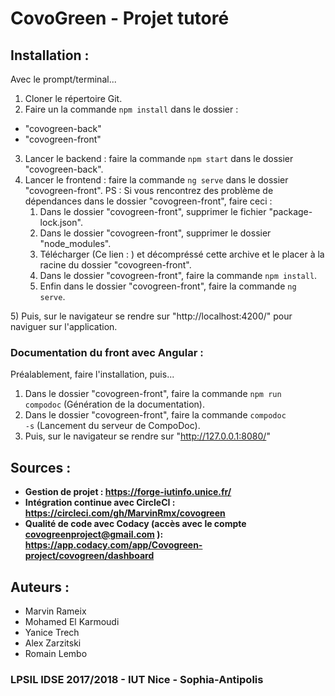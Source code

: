 # CovoGreen - Projet tutoré

## Installation :

Avec le prompt/terminal...

1) Cloner le répertoire Git.
2) Faire un la commande <code>npm install</code> dans le dossier :
  - "covogreen-back"
  - "covogreen-front"
3) Lancer le backend : faire la commande <code>npm start</code> dans le dossier "covogreen-back".
4) Lancer le frontend : faire la commande <code>ng serve</code> dans le dossier "covogreen-front".
   PS : Si vous rencontrez des problème de dépendances dans le dossier "covogreen-front", faire ceci :
   <ol>
     <li>Dans le dossier "covogreen-front", supprimer le fichier "package-lock.json".</li>
     <li>Dans le dossier "covogreen-front", supprimer le dossier "node_modules".</li>
     <li>Télécharger (Ce lien : <https://drive.google.com/open?id=1Mt1yjcz-6puBYNztX5OyjCTzwaC_ZYsQ>) et décompréssé cette archive et le placer à la racine du dossier "covogreen-front".</li>
     <li>Dans le dossier "covogreen-front", faire la commande <code>npm install</code>.</li>
     <li>Enfin dans le dossier "covogreen-front", faire la commande <code>ng serve</code>.</li>
  </ol>
5) Puis, sur le navigateur se rendre sur "http://localhost:4200/" pour naviguer sur l'application.

### Documentation du front avec Angular :

Préalablement, faire l'installation, puis...

1) Dans le dossier "covogreen-front", faire la commande <code>npm run compodoc</code> (Génération de la documentation).
2) Dans le dossier "covogreen-front", faire la commande <code>compodoc -s</code> (Lancement du serveur de CompoDoc).
3) Puis, sur le navigateur se rendre sur "http://127.0.0.1:8080/"

## Sources :
* **Gestion de projet : <https://forge-iutinfo.unice.fr/>**
* **Intégration continue avec CircleCI : <https://circleci.com/gh/MarvinRmx/covogreen>**
* **Qualité de code avec Codacy (accès avec le compte covogreenproject@gmail.com ): <https://app.codacy.com/app/Covogreen-project/covogreen/dashboard>**

## Auteurs :

* Marvin Rameix
* Mohamed El Karmoudi
* Yanice Trech
* Alex Zarzitski
* Romain Lembo

### LPSIL IDSE 2017/2018 - IUT Nice - Sophia-Antipolis
